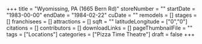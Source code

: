+++
title = "Wyomissing, PA (1665 Bern Rd)"
storeNumber = ""
startDate = "1983-00-00"
endDate = "1984-02-22"
cuDate = ""
remodels = []
stages = []
franchisees = []
attractions = []
sqft = ""
latitudeLongitude = ["0","0"]
citations = []
contributors = []
downloadLinks = []
pageThumbnailFile = ""
tags = ["Locations"]
categories = ["Pizza Time Theatre"]
draft = false
+++
